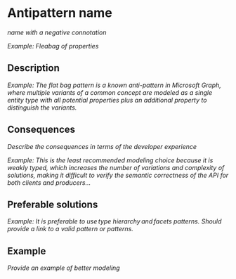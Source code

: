 
# Antipattern name

*name with a negative connotation*

*Example: Fleabag of properties* 

## Description

*Example: The flat bag pattern is a known anti-pattern in Microsoft Graph, where multiple variants of a common concept are modeled as a single entity type with all potential properties plus an additional property to distinguish the variants.*  

## Consequences
*Describe the consequences in terms of the developer experience*

*Example: This is the least recommended modeling choice because it is weakly typed, which increases the number of variations and complexity of solutions, making it difficult to verify the semantic correctness of the API for both clients and producers...* 

## Preferable solutions 

*Example: It is preferable to use type hierarchy and facets patterns.
Should provide a link to a valid pattern or patterns.* 

## Example

*Provide an example of better modeling*
